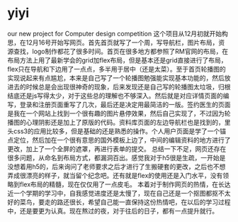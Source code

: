
# yiyi
our new project for Computer design competition
  这个项目从12月初就开始构思，在12月16号开始写网页。首先首页就写了一个周，写导航栏，图片布局，资源查找，logo制作都花了很多时间。首页在很多地方都参照了RM官网的布局，在布局方法上用了最新学会的grid加flex布局，但是基本还是grid直接进行了布局，flex只在导航和下边用了一点点，多半用于居中（还是太菜）。至于首页轮播图的实现说起来有点尴尬，本来是自己写了一个轮播图勉强能实现基本功能的，然后放进去的时候总是会出现很神奇的现象，后来发现还是自己写的轮播图太垃圾，归根结底还是js写得太少，对于这些总的理解也不够深入。然后就是对应详情页面的编写，登录和注册页面重写了几次，最后还是决定用最简洁的一版。签约医生的页面是我在一个网站上找到一个很有趣的图片悬停效果，然后自己实现了，不过因为轮播图的心理阴影还是加上了原版的代码。资料库页面的左边导航栏也是找到的，里头css3的应用比较多，但是基础的还是熟悉的操作。个人用户页面是学了一个锚点定位，然后加在一个很有意思的国外模板上边了，中间的编辑资料的地方进行了更改，加上了一个全屏的遮罩，再进行表单的提交。
  总结一下不足，网页还存在很多问题，从命名到布局方式，都漏洞百出。感觉我对于h5很是生疏，一开始是没想着用h5的，后来询问了老师要求之后才进行了生搬硬套的更改，之后也不想弄成很漂亮的样子，就当留个纪念吧。还有就是flex的使用还是入门水平，没有领略到flex布局的精髓，现在仅仅用了一点皮毛。
  本着对于制作网页的热情，在长达近一个学期的学习中，自我感觉进度还是太慢了，现在自己还是一个抠图都抠不太好的菜鸟，要走的路还很长，希望自己能一直保持这份热情吧，在以后的学习过程中，还是要更为认真。现在熬过的夜，对于往后的日子，都有一点提升就行。
